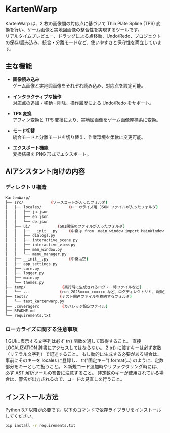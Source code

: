 # KartenWarp

KartenWarp は、2 枚の画像間の対応点に基づいて Thin Plate Spline (TPS) 変換を行い、ゲーム画像と実地図画像の整合性を実現するツールです。  
リアルタイムプレビュー、ドラッグによる点移動、Undo/Redo、プロジェクトの保存/読み込み、統合・分離モードなど、使いやすさと保守性を両立しています。

## 主な機能

- **画像読み込み**  
  ゲーム画像と実地図画像をそれぞれ読み込み、対応点を設定可能。

- **インタラクティブな操作**  
  対応点の追加・移動・削除、操作履歴による Undo/Redo をサポート。

- **TPS 変換**  
  アフィン変換と TPS 変換により、実地図画像をゲーム画像座標系に変換。

- **モード切替**  
  統合モードと分離モードを切り替え、作業環境を柔軟に変更可能。

- **エクスポート機能**  
  変換結果を PNG 形式でエクスポート。

## AIアシスタント向けの内容

### ディレクトリ構造
```bash
KartenWarp/
├── src/            (ソースコートが入ったフォルダ)
│   ├── locales/            (ローカライズ用 JSON ファイルが入ったフォルダ)
│   │   ├── ja.json
│   │   ├── en.json
│   │   └── de.json
│   ├── ui/            (GUI関係のファイルが入ったフォルダ)
│   │   ├── __init__.py     (中身は from .main_window import MainWindow )
│   │   ├── dialogs.py
│   │   ├── interactive_scene.py
│   │   ├── interactive_view.py
│   │   ├── man_window.py
│   │   └── menu_manager.py
│   ├── __init__.py         (中身は空)
│   ├── app_settings.py
│   ├── core.py
│   ├── logger.py
│   ├── main.py
│   └── themes.py
├── temp/                (実行時に生成されるログ・一時ファイルなど)
│   └── ...             (run_2025xxxx_xxxxxx など、ログディレクトリと、自動生成されるローカライズ用 JSON ファイルが生成される)
├── tests/              (テスト関連ファイルを格納するフォルダ)
│   └── test_kartenwarp.py
├── .coveragerc          (カバレッジ設定ファイル)
├── README.md
└── requirements.txt
```
### ローカライズに関する注意事項

1.GUIに表示する文字列は必ず tr() 関数を通して取得すること。
  直接 LOCALIZATION 辞書にアクセスしてはならない。
2.tr() に渡すキーは必ず定数（リテラル文字列）で記述すること。
  もし動的に生成する必要がある場合は、事前にそのキーを locales に登録し、
  tr("固定キー").format(…) のように、定数部分をキーとして扱うこと。
3.新規コード追加時やリファクタリング時には、必ず AST 解析ツールの警告に注意すること。
  非定数のキーが使用されている場合は、警告が出力されるので、コードの見直しを行うこと。

## インストール方法

Python 3.7 以降が必要です。以下のコマンドで依存ライブラリをインストールしてください。

```bash
pip install -r requirements.txt
